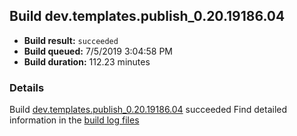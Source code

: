 ## Build dev.templates.publish_0.20.19186.04
- **Build result:** `succeeded`
- **Build queued:** 7/5/2019 3:04:58 PM
- **Build duration:** 112.23 minutes
### Details
Build [dev.templates.publish_0.20.19186.04](https://winappstudio.visualstudio.com/web/build.aspx?pcguid=a4ef43be-68ce-4195-a619-079b4d9834c2&builduri=vstfs%3a%2f%2f%2fBuild%2fBuild%2f29173) succeeded
Find detailed information in the [build log files](https://uwpctdiags.blob.core.windows.net/buildlogs/dev.templates.publish_0.20.19186.04_logs.zip)
